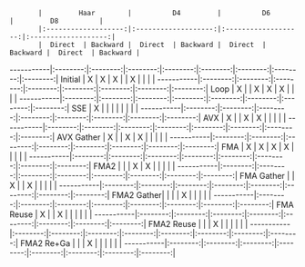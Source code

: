            |         Haar        |          D4         |          D6         |         D8          |
           |:-------------------:|:-------------------:|:-------------------:|:-------------------:|
           |  Direct  | Backward |  Direct  | Backward |  Direct  | Backward |  Direct  | Backward |
-----------|:--------:|:--------:|:--------:|:--------:|:--------:|:--------:|:--------:|:--------:|
Initial    |    X     |    X     |    X     |          |    X     |          |          |          |
-----------|:--------:|:--------:|:--------:|:--------:|:--------:|:--------:|:--------:|:--------:|
Loop       |    X     |          |    X     |    X     |    X     |          |          |          |
-----------|:--------:|:--------:|:--------:|:--------:|:--------:|:--------:|:--------:|:--------:|
SSE        |    X     |          |          |          |          |          |          |          |
-----------|:--------:|:--------:|:--------:|:--------:|:--------:|:--------:|:--------:|:--------:|
AVX        |    X     |          |    X     |    X     |          |          |          |          |
-----------|:--------:|:--------:|:--------:|:--------:|:--------:|:--------:|:--------:|:--------:|
AVX Gather |    X     |          |    X     |    X     |          |          |          |          |
-----------|:--------:|:--------:|:--------:|:--------:|:--------:|:--------:|:--------:|:--------:|
FMA        |    X     |    X     |    X     |    X     |          |          |          |          |
-----------|:--------:|:--------:|:--------:|:--------:|:--------:|:--------:|:--------:|:--------:|
FMA2       |          |          |    X     |    X     |          |          |          |          |
-----------|:--------:|:--------:|:--------:|:--------:|:--------:|:--------:|:--------:|:--------:|
FMA Gather |          |    X     |          |    X     |          |          |          |          |
-----------|:--------:|:--------:|:--------:|:--------:|:--------:|:--------:|:--------:|:--------:|
FMA2 Gather|          |          |          |    X     |          |          |          |          |
-----------|:--------:|:--------:|:--------:|:--------:|:--------:|:--------:|:--------:|:--------:|
FMA Reuse  |    X     |          |    X     |          |          |          |          |          |
-----------|:--------:|:--------:|:--------:|:--------:|:--------:|:--------:|:--------:|:--------:|
FMA2 Reuse |          |          |    X     |          |          |          |          |          |
-----------|:--------:|:--------:|:--------:|:--------:|:--------:|:--------:|:--------:|:--------:|
FMA2 Re+Ga |          |          |    X     |          |          |          |          |          |
-----------|:--------:|:--------:|:--------:|:--------:|:--------:|:--------:|:--------:|:--------:|

